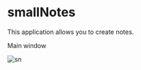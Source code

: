 # smallNotes
This application allows you to create notes.

Main window

![sn](https://user-images.githubusercontent.com/64738687/167383278-2da8a578-f78d-4b24-8f3e-dec1098fce7b.PNG)
